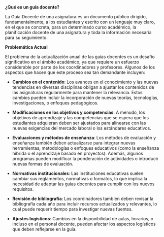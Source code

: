 
**¿Qué es un guía docente?**

La Guía Docente de una asignatura es un documento público dirigido, fundamentalmente, a los estudiantes y escrito con un lenguaje muy claro, en el que se concreta, para un determinado curso académico, la planificación docente de una asignatura y toda la información necesaria para su seguimiento.

**Problemática Actual**

El problema de la actualización anual de las guías docentes es un desafío significativo en el ámbito académico, ya que requiere un esfuerzo considerable por parte de los coordinadores y profesores. Algunos de los aspectos que hacen que este proceso sea tan demandante incluyen:

- **Cambios en el contenido**: Los avances en el conocimiento y las nuevas tendencias en diversas disciplinas obligan a ajustar los contenidos de las asignaturas regularmente para mantener la relevancia. Estos cambios pueden incluir la incorporación de nuevas teorías, tecnologías, investigaciones, o enfoques pedagógicos.

- **Modificaciones en los objetivos y competencias**: A menudo, los objetivos de aprendizaje y las competencias que se espera que los estudiantes adquieran deben ser ajustados para alinearse con las nuevas exigencias del mercado laboral o los estándares educativos.

- **Evaluaciones y métodos de enseñanza**: Los métodos de evaluación y enseñanza también deben actualizarse para integrar nuevas herramientas, metodologías o enfoques educativos (como la enseñanza híbrida o el aprendizaje basado en proyectos). Además, algunos programas pueden modificar la ponderación de actividades o introducir nuevas formas de evaluación.

- **Normativas institucionales**: Las instituciones educativas suelen cambiar sus reglamentos, normativas o formatos, lo que implica la necesidad de adaptar las guías docentes para cumplir con los nuevos requisitos.

- **Revisión de bibliografía**: Los coordinadores también deben revisar la bibliografía cada año para incluir recursos actualizados y relevantes, lo cual puede requerir tiempo para investigar nuevas fuentes.

- **Ajustes logísticos**: Cambios en la disponibilidad de aulas, horarios, o incluso en el personal docente, pueden afectar los aspectos logísticos que deben reflejarse en la guía.

